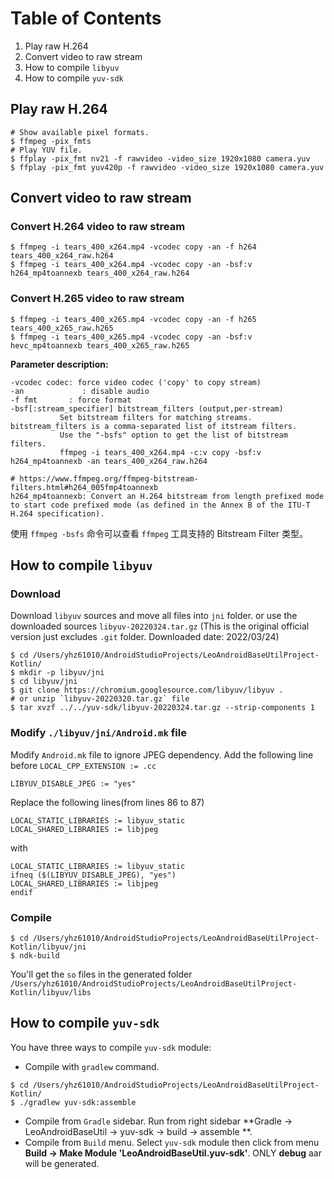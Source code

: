 # Table of Contents
1. Play raw H.264
2. Convert video to raw stream
3. How to compile `libyuv`
4. How to compile `yuv-sdk`

## Play raw H.264
```shell
# Show available pixel formats.
$ ffmpeg -pix_fmts
# Play YUV file.
$ ffplay -pix_fmt nv21 -f rawvideo -video_size 1920x1080 camera.yuv
$ ffplay -pix_fmt yuv420p -f rawvideo -video_size 1920x1080 camera.yuv
```

## Convert video to raw stream
### Convert H.264 video to raw stream
```shell
$ ffmpeg -i tears_400_x264.mp4 -vcodec copy -an -f h264 tears_400_x264_raw.h264
$ ffmpeg -i tears_400_x264.mp4 -vcodec copy -an -bsf:v h264_mp4toannexb tears_400_x264_raw.h264
```

### Convert H.265 video to raw stream
```shell
$ ffmpeg -i tears_400_x265.mp4 -vcodec copy -an -f h265 tears_400_x265_raw.h265
$ ffmpeg -i tears_400_x265.mp4 -vcodec copy -an -bsf:v hevc_mp4toannexb tears_400_x265_raw.h265
```
**Parameter description:**

```
-vcodec codec: force video codec ('copy' to copy stream)
-an             : disable audio
-f fmt       : force format
-bsf[:stream_specifier] bitstream_filters (output,per-stream)
           Set bitstream filters for matching streams. bitstream_filters is a comma-separated list of itstream filters. 
           Use the "-bsfs" option to get the list of bitstream filters.
           ffmpeg -i tears_400_x264.mp4 -c:v copy -bsf:v h264_mp4toannexb -an tears_400_x264_raw.h264

# https://www.ffmpeg.org/ffmpeg-bitstream-filters.html#h264_005fmp4toannexb
h264_mp4toannexb: Convert an H.264 bitstream from length prefixed mode to start code prefixed mode (as defined in the Annex B of the ITU-T H.264 specification). 
```

使用 `ffmpeg -bsfs` 命令可以查看 `ffmpeg` 工具支持的 Bitstream Filter 类型。

## How to compile `libyuv`

### Download
Download `libyuv` sources and move all files into `jni` folder.
or use the downloaded sources `libyuv-20220324.tar.gz`
(This is the original official version just excludes `.git` folder. Downloaded date: 2022/03/24)
```
$ cd /Users/yhz61010/AndroidStudioProjects/LeoAndroidBaseUtilProject-Kotlin/
$ mkdir -p libyuv/jni
$ cd libyuv/jni
$ git clone https://chromium.googlesource.com/libyuv/libyuv .
# or unzip `libyuv-20220320.tar.gz` file
$ tar xvzf ../../yuv-sdk/libyuv-20220324.tar.gz --strip-components 1
```

### Modify `./libyuv/jni/Android.mk` file
Modify `Android.mk` file to ignore JPEG dependency.
Add the following line before ```LOCAL_CPP_EXTENSION := .cc```

```
LIBYUV_DISABLE_JPEG := "yes"
```

Replace the following lines(from lines 86 to 87)
```
LOCAL_STATIC_LIBRARIES := libyuv_static
LOCAL_SHARED_LIBRARIES := libjpeg
```
with
```
LOCAL_STATIC_LIBRARIES := libyuv_static
ifneq ($(LIBYUV_DISABLE_JPEG), "yes")
LOCAL_SHARED_LIBRARIES := libjpeg
endif
```

### Compile
```
$ cd /Users/yhz61010/AndroidStudioProjects/LeoAndroidBaseUtilProject-Kotlin/libyuv/jni
$ ndk-build
```
You'll get the `so` files in the generated folder `/Users/yhz61010/AndroidStudioProjects/LeoAndroidBaseUtilProject-Kotlin/libyuv/libs`

## How to compile `yuv-sdk`
You have three ways to compile `yuv-sdk` module:
- Compile with `gradlew` command.
```
$ cd /Users/yhz61010/AndroidStudioProjects/LeoAndroidBaseUtilProject-Kotlin/
$ ./gradlew yuv-sdk:assemble
```
- Compile from `Gradle` sidebar.
Run from right sidebar **Gradle -> LeoAndroidBaseUtil -> yuv-sdk -> build -> assemble **.
- Compile from `Build` menu.
Select `yuv-sdk` module then click from menu **Build -> Make Module 'LeoAndroidBaseUtil.yuv-sdk'**.
ONLY **debug** aar will be generated. 
